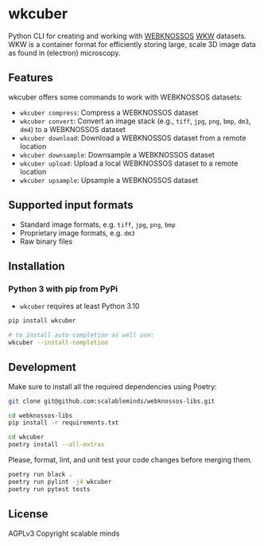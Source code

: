 # wkcuber

Python CLI for creating and working with [WEBKNOSSOS](https://webknossos.org/) [WKW](https://github.com/scalableminds/webknossos-wrap) datasets. WKW is a container format for efficiently storing large, scale 3D image data as found in (electron) microscopy.

## Features

wkcuber offers some commands to work with WEBKNOSSOS datasets:

- `wkcuber compress`: Compress a WEBKNOSSOS dataset
- `wkcuber convert`: Convert an image stack (e.g., `tiff`, `jpg`, `png`, `bmp`, `dm3`, `dm4`) to a WEBKNOSSOS dataset
- `wkcuber download`: Download a WEBKNOSSOS dataset from a remote location
- `wkcuber downsample`: Downsample a WEBKNOSSOS dataset
- `wkcuber upload`: Upload a local WEBKNOSSOS dataset to a remote location
- `wkcuber upsample`: Upsample a WEBKNOSSOS dataset

## Supported input formats

- Standard image formats, e.g. `tiff`, `jpg`, `png`, `bmp`
- Proprietary image formats, e.g. `dm3`
- Raw binary files

## Installation

### Python 3 with pip from PyPi

- `wkcuber` requires at least Python 3.10

```bash
pip install wkcuber

# to install auto completion as well use:
wkcuber --install-completion
```


## Development

Make sure to install all the required dependencies using Poetry:
```bash
git clone git@github.com:scalableminds/webknossos-libs.git

cd webknossos-libs
pip install -r requirements.txt

cd wkcuber
poetry install --all-extras
```

Please, format, lint, and unit test your code changes before merging them.
```bash
poetry run black .
poetry run pylint -j4 wkcuber
poetry run pytest tests
```

## License
AGPLv3
Copyright scalable minds